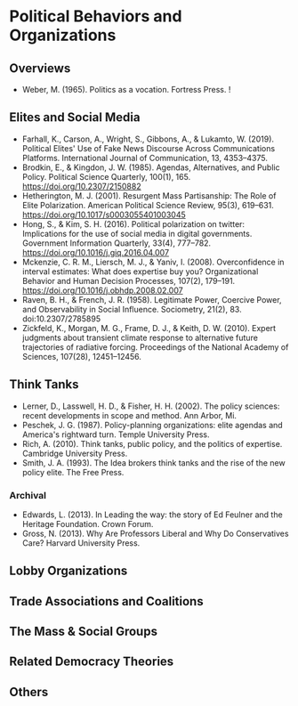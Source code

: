 # Political Behaviors and Organizations
## Overviews
* Weber, M. (1965). Politics as a vocation. Fortress Press. !



## Elites and Social Media
* Farhall, K., Carson, A., Wright, S., Gibbons, A., & Lukamto, W. (2019). Political Elites' Use of Fake News Discourse Across Communications Platforms. International Journal of Communication, 13, 4353–4375. 
* Brodkin, E., & Kingdon, J. W. (1985). Agendas, Alternatives, and Public Policy. Political Science Quarterly, 100(1), 165. https://doi.org/10.2307/2150882 
* Hetherington, M. J. (2001). Resurgent Mass Partisanship: The Role of Elite Polarization. American Political Science Review, 95(3), 619–631. https://doi.org/10.1017/s0003055401003045  
* Hong, S., & Kim, S. H. (2016). Political polarization on twitter: Implications for the use of social media in digital governments. Government Information Quarterly, 33(4), 777–782. https://doi.org/10.1016/j.giq.2016.04.007 
* Mckenzie, C. R. M., Liersch, M. J., & Yaniv, I. (2008). Overconfidence in interval estimates: What does expertise buy you? Organizational Behavior and Human Decision Processes, 107(2), 179–191. https://doi.org/10.1016/j.obhdp.2008.02.007
* Raven, B. H., & French, J. R. (1958). Legitimate Power, Coercive Power, and Observability in Social Influence. Sociometry, 21(2), 83. doi:10.2307/2785895
* Zickfeld, K., Morgan, M. G., Frame, D. J., & Keith, D. W. (2010). Expert judgments about transient climate response to alternative future trajectories of radiative forcing. Proceedings of the National Academy of Sciences, 107(28), 12451–12456. 



## Think Tanks
* Lerner, D., Lasswell, H. D., & Fisher, H. H. (2002). The policy sciences: recent developments in scope and method. Ann Arbor, Mi. 
* Peschek, J. G. (1987). Policy-planning organizations: elite agendas and America's rightward turn. Temple University Press. 
* Rich, A. (2010). Think tanks, public policy, and the politics of expertise. Cambridge University Press. 
* Smith, J. A. (1993). The Idea brokers think tanks and the rise of the new policy elite. The Free Press. 



### Archival
* Edwards, L. (2013). In Leading the way: the story of Ed Feulner and the Heritage Foundation. Crown Forum. 
* Gross, N. (2013). Why Are Professors Liberal and Why Do Conservatives Care? Harvard University Press.



## Lobby Organizations
## Trade Associations and Coalitions
## The Mass & Social Groups
## Related Democracy Theories


## Others



